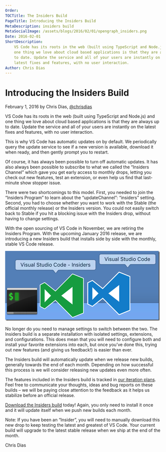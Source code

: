 ```yaml
---
Order:
TOCTitle: The Insiders Build
PageTitle: Introducing the Insiders Build
MetaDescription: insiders build
MetaSocialImage: /assets/blogs/2016/02/01/opengraph_insiders.png
Date: 2016-02-01
ShortDescription:
    VS Code has its roots in the web (built using TypeScript and Node.js) and
    one thing we love about cloud based applications is that they are always up
    to date. Update the service and all of your users are instantly on the
    latest fixes and features, with no user interaction.
Author: Chris Dias
---
```


# Introducing the Insiders Build

February 1, 2016 by Chris Dias, [@chrisdias](https://twitter.com/chrisdias)

VS Code has its roots in the web (built using TypeScript and Node.js) and one
thing we love about cloud based applications is that they are always up to date.
Update the service and all of your users are instantly on the latest fixes and
features, with no user interaction.

This is why VS Code has automatic updates on by default. We periodically query
the update service to see if a new version is available, download it when ready,
and then gently prompt you to restart.

Of course, it has always been possible to turn off automatic updates. It has
also always been possible to subscribe to what we called the “Insiders Channel”
which gave you get early access to monthly drops, letting you check out new
features, test an extension, or even help us find that last-minute show stopper
issue.

There were two shortcomings to this model. First, you needed to join the
“Insiders Program” to learn about the “updateChannel”: “insiders” setting.
Second, you had to choose whether you want to work with the Stable (the official
monthly release) or the Insiders version. You could not easily switch back to
Stable if you hit a blocking issue with the Insiders drop, without having to
change settings.

With the open sourcing of VS Code in November, we are retiring the Insiders
Program. With the upcoming January 2016 release, we are introducing a new
Insiders build that installs side by side with the monthly, stable VS Code
release.

![Insiders and Stable, side by side, don't worry, the green icon is temporary](insiders_build_icon.png)

No longer do you need to manage settings to switch between the two. The Insiders
build is a separate installation with isolated settings, extensions, and
configurations. This does mean that you will need to configure both and install
your favorite extensions into each, but once you’ve done this, trying out new
features (and giving us feedback!) is easier than ever.

The Insiders build will automatically update when we release new builds,
generally towards the end of each month. Depending on how successful this
process is we will consider releasing new updates even more often.

The features included in the Insiders build is tracked in
[our iteration plans](https://github.com/Microsoft/vscode/issues?utf8=%E2%9C%93&q=label%3Aiteration-plan+).
Feel free to communicate your thoughts, ideas and bug reports on these builds –
we will be paying close attention to the feedback as it helps us stabilize
before an official release.

[Download the Insiders build](/insiders) today! Again, you only need to install
it once and it will update itself when we push new builds each month.

Note: If you have been an “Insider”, you will need to manually download this new
drop to keep testing the latest and greatest of VS Code. Your current build will
upgrade to the latest stable release when we ship at the end of the month.

Chris Dias
